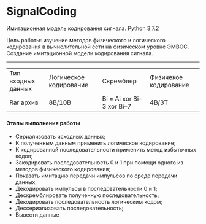 # SignalCoding
Имитационная модель кодирования сигнала. Python 3.7.2

Цель работы: изучение методов физического и логического кодирования в вычислительной сети на физическом уровне ЭМВОС. Создание имитационной модели кодирования сигнала.

---
<table>
  <tr>
    <td>Тип входных данных</td>
    <td>Логическое кодирование</td>
    <td>Скремблер</td>
    <td>Физичекое кодирование</td>
  </tr>
  <tr>
    <td>Rar архив</td>
    <td>8B/10B</td>
    <td>Bi = Ai xor Bi–3 xor Bi–7</td>
    <td>4B/3T</td>
  </tr>
</table>

#### Этапы выполнения работы
<ul>
  <li> Сериализовать исходных данных; </li>
  <li> К полученным данным применить логическое кодирование; </li>
  <li> К кодированной последовательности применить метод избыточных кодов; </li>
  <li> Закодировать последовательность 0 и 1 при помощи одного из методов физического кодирования; </li>
  <li> Показать имитацию передачи импульсов по среде передачи данных; </li>
  <li> Декодировать импульсы в последовательности 0 и 1; </li>
  <li> Дескремблировать полученную последовательность; </li>
  <li> Декодировать последовательность логическим кодом; </li>
  <li> Дессериализовать последовательность; </li>
  <li> Вывести данные </li>
</ul>
